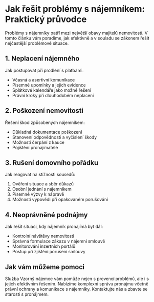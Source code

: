 # Jak řešit problémy s nájemníkem: Praktický průvodce

Problémy s nájemníky patří mezi největší obavy majitelů nemovitostí. V tomto článku vám poradíme, jak efektivně a v souladu se zákonem řešit nejčastější problémové situace.

## 1. Neplacení nájemného

Jak postupovat při prodlení s platbami:

- Včasná a asertivní komunikace
- Písemné upomínky a jejich evidence
- Splátkové kalendáře jako možné řešení
- Právní kroky při dlouhodobém neplacení

## 2. Poškození nemovitosti

Řešení škod způsobených nájemníkem:

- Důkladná dokumentace poškození
- Stanovení odpovědnosti a vyčíslení škody
- Možnosti čerpání z kauce
- Pojištění pronajímatele

## 3. Rušení domovního pořádku

Jak reagovat na stížnosti sousedů:

1. Ověření situace a sběr důkazů
2. Osobní jednání s nájemníkem
3. Písemné výzvy k nápravě
4. Možnosti výpovědi při opakovaném porušování

## 4. Neoprávněné podnájmy

Jak řešit situaci, kdy nájemník pronajímá byt dál:

- Kontrolní návštěvy nemovitosti
- Správná formulace zákazu v nájemní smlouvě
- Monitorování inzertních portálů
- Postup při zjištění porušení smlouvy

## Jak vám můžeme pomoci

Služba Vzorný nájemce vám pomůže nejen s prevencí problémů, ale i s jejich efektivním řešením. Nabízíme komplexní správu pronájmu včetně právní ochrany a komunikace s nájemníky. Kontaktujte nás a zbavte se starostí s pronájmem.

